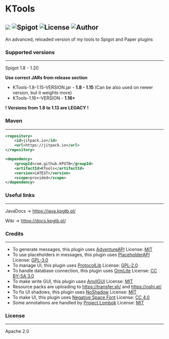 # KTools

[![](https://jitpack.io/v/KPGTB/KTools.svg)](https://jitpack.io/#KPGTB/KTools)
![Spigot](https://img.shields.io/badge/Spigot-1.8--1.20-yellow)
![License](https://img.shields.io/badge/License-Apache%202.0-orange)
![Author](https://img.shields.io/badge/Author-KPG--TB-green)
------------------------------------------------------------

An advanced, reloaded version of my tools to Spigot and Paper plugins

### Supported versions

---

Spigot 1.8 - 1.20

**Use correct JARs from release section**
- KTools-1.8-1.15-VERSION.jar - **1.8 - 1.15** (Can be also used on newer version, but it weights more)
- KTools-1.16+-VERSION - **1.16+**

**! Versions from 1.8 to 1.13 are LEGACY !**

### Maven

---

```xml
<repository>
    <id>jitpack.io</id>
    <url>https://jitpack.io</url>
</repository>
```
```xml
<dependency>
    <groupId>com.github.KPGTB</groupId>
    <artifactId>KTools</artifactId>
    <version>LATEST</version>
    <scope>provided</scope>
</dependency>
```

### Useful links

---

JavaDocs -> https://java.kpgtb.pl/

Wiki -> https://docs.kpgtb.pl/

### Credits

---

- To generate messages, this plugin uses [AdventureAPI](https://docs.advntr.dev/getting-started.html) License: [MIT](https://github.com/KyoriPowered/adventure/blob/main/4/license.txt)
- To use placeholders in messages, this plugin uses [PlaceholderAPI](https://www.spigotmc.org/resources/placeholderapi.6245/) License: [GPL-3.0](https://github.com/PlaceholderAPI/PlaceholderAPI/blob/master/LICENSE)
- To manage UI, this plugin uses [ProtocolLib](https://www.spigotmc.org/resources/protocollib.1997/) License: [GPL-2.0](https://github.com/dmulloy2/ProtocolLib/blob/master/License.txt)
- To handle database connection, this plugin uses [OrmLite](https://ormlite.com/) License: [CC BY-SA 3.0](https://creativecommons.org/licenses/by-sa/3.0/)
- To make write GUI, this plugin uses [AnvilGUI](https://github.com/WesJD/AnvilGUI) License: [MIT](https://github.com/WesJD/AnvilGUI/blob/master/LICENSE)
- Resource packs are uploading to https://transfer.sh/ and https://oshi.at/
- To fix UI shadows, this plugin uses [NoShadow](https://github.com/PuckiSilver/NoShadow) License: [MIT](https://github.com/PuckiSilver/NoShadow/blob/main/LICENSE)
- To make UI, this plugin uses [Negative Space Font](https://www.spigotmc.org/threads/negative-space-font-resource-pack.440952/) License: [CC 4.0](https://creativecommons.org/licenses/by/4.0/)
- Some annotations are handled by [Project Lombok](https://projectlombok.org/) License: [MIT](https://opensource.org/license/mit/)

### License

---

Apache 2.0

